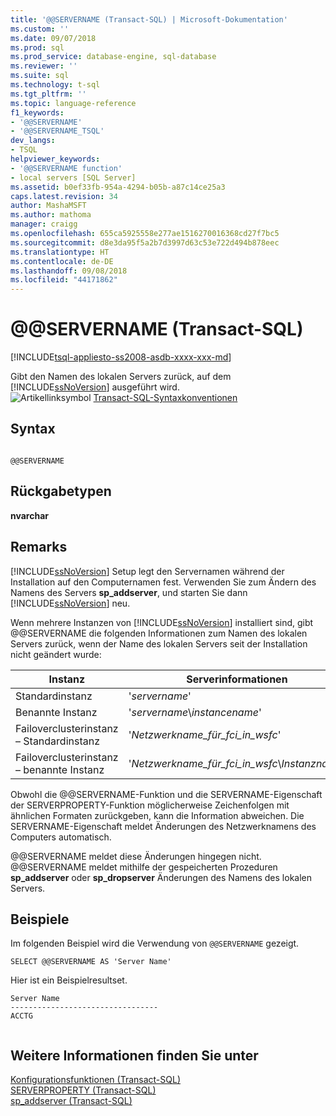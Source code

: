```yaml
---
title: '@@SERVERNAME (Transact-SQL) | Microsoft-Dokumentation'
ms.custom: ''
ms.date: 09/07/2018
ms.prod: sql
ms.prod_service: database-engine, sql-database
ms.reviewer: ''
ms.suite: sql
ms.technology: t-sql
ms.tgt_pltfrm: ''
ms.topic: language-reference
f1_keywords:
- '@@SERVERNAME'
- '@@SERVERNAME_TSQL'
dev_langs:
- TSQL
helpviewer_keywords:
- '@@SERVERNAME function'
- local servers [SQL Server]
ms.assetid: b0ef33fb-954a-4294-b05b-a87c14ce25a3
caps.latest.revision: 34
author: MashaMSFT
ms.author: mathoma
manager: craigg
ms.openlocfilehash: 655ca5925558e277ae1516270016368cd27f7bc5
ms.sourcegitcommit: d8e3da95f5a2b7d3997d63c53e722d494b878eec
ms.translationtype: HT
ms.contentlocale: de-DE
ms.lasthandoff: 09/08/2018
ms.locfileid: "44171862"
---
```

# <a name="x40x40servername-transact-sql"></a>&#x40;&#x40;SERVERNAME (Transact-SQL)
[!INCLUDE[tsql-appliesto-ss2008-asdb-xxxx-xxx-md](../../includes/tsql-appliesto-ss2008-asdb-xxxx-xxx-md.md)]

  Gibt den Namen des lokalen Servers zurück, auf dem [!INCLUDE[ssNoVersion](../../includes/ssnoversion-md.md)] ausgeführt wird.  
 ![Artikellinksymbol](../../database-engine/configure-windows/media/topic-link.gif "Topic link icon") [Transact-SQL-Syntaxkonventionen](../../t-sql/language-elements/transact-sql-syntax-conventions-transact-sql.md)  
  
## <a name="syntax"></a>Syntax  
  
```  
  
@@SERVERNAME  
```  
  
## <a name="return-types"></a>Rückgabetypen  
 **nvarchar**  
  
## <a name="remarks"></a>Remarks  
 [!INCLUDE[ssNoVersion](../../includes/ssnoversion-md.md)] Setup legt den Servernamen während der Installation auf den Computernamen fest. Verwenden Sie zum Ändern des Namens des Servers **sp_addserver**, und starten Sie dann [!INCLUDE[ssNoVersion](../../includes/ssnoversion-md.md)] neu.  
  
 Wenn mehrere Instanzen von [!INCLUDE[ssNoVersion](../../includes/ssnoversion-md.md)] installiert sind, gibt @@SERVERNAME die folgenden Informationen zum Namen des lokalen Servers zurück, wenn der Name des lokalen Servers seit der Installation nicht geändert wurde:  
  
|Instanz|Serverinformationen|  
|--------------|------------------------|  
|Standardinstanz|'*servername*'|  
|Benannte Instanz|'*servername*\\*instancename*'|  
|Failoverclusterinstanz – Standardinstanz|'*Netzwerkname_für_fci_in_wsfc*'|  
|Failoverclusterinstanz – benannte Instanz|'*Netzwerkname_für_fci_in_wsfc*\\*Instanzname*'|  
  
 Obwohl die @@SERVERNAME-Funktion und die SERVERNAME-Eigenschaft der SERVERPROPERTY-Funktion möglicherweise Zeichenfolgen mit ähnlichen Formaten zurückgeben, kann die Information abweichen. Die SERVERNAME-Eigenschaft meldet Änderungen des Netzwerknamens des Computers automatisch.  
  
 @@SERVERNAME meldet diese Änderungen hingegen nicht. @@SERVERNAME meldet mithilfe der gespeicherten Prozeduren **sp_addserver** oder **sp_dropserver** Änderungen des Namens des lokalen Servers.  
  
## <a name="examples"></a>Beispiele  
 Im folgenden Beispiel wird die Verwendung von `@@SERVERNAME` gezeigt.  
  
```  
SELECT @@SERVERNAME AS 'Server Name'  
```  
  
 Hier ist ein Beispielresultset.  
  
```  
Server Name  
---------------------------------  
ACCTG  
  
```  
  
## <a name="see-also"></a>Weitere Informationen finden Sie unter  
 [Konfigurationsfunktionen (Transact-SQL)](../../t-sql/functions/configuration-functions-transact-sql.md)   
 [SERVERPROPERTY &#40;Transact-SQL&#41;](../../t-sql/functions/serverproperty-transact-sql.md)   
 [sp_addserver &#40;Transact-SQL&#41;](../../relational-databases/system-stored-procedures/sp-addserver-transact-sql.md)  
  
  

